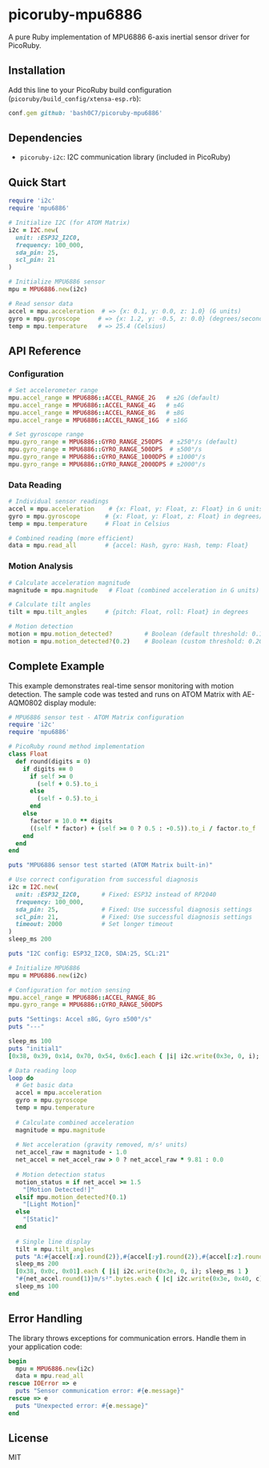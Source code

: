 # picoruby-mpu6886

A pure Ruby implementation of MPU6886 6-axis inertial sensor driver for PicoRuby.

## Installation

Add this line to your PicoRuby build configuration (`picoruby/build_config/xtensa-esp.rb`):

```ruby
conf.gem github: 'bash0C7/picoruby-mpu6886'
```

## Dependencies

- `picoruby-i2c`: I2C communication library (included in PicoRuby)

## Quick Start

```ruby
require 'i2c'
require 'mpu6886'

# Initialize I2C (for ATOM Matrix)
i2c = I2C.new(
  unit: :ESP32_I2C0,
  frequency: 100_000,
  sda_pin: 25,
  scl_pin: 21
)

# Initialize MPU6886 sensor
mpu = MPU6886.new(i2c)

# Read sensor data
accel = mpu.acceleration  # => {x: 0.1, y: 0.0, z: 1.0} (G units)
gyro = mpu.gyroscope     # => {x: 1.2, y: -0.5, z: 0.0} (degrees/second)
temp = mpu.temperature   # => 25.4 (Celsius)
```

## API Reference

### Configuration

```ruby
# Set accelerometer range
mpu.accel_range = MPU6886::ACCEL_RANGE_2G   # ±2G (default)
mpu.accel_range = MPU6886::ACCEL_RANGE_4G   # ±4G
mpu.accel_range = MPU6886::ACCEL_RANGE_8G   # ±8G
mpu.accel_range = MPU6886::ACCEL_RANGE_16G  # ±16G

# Set gyroscope range
mpu.gyro_range = MPU6886::GYRO_RANGE_250DPS  # ±250°/s (default)
mpu.gyro_range = MPU6886::GYRO_RANGE_500DPS  # ±500°/s
mpu.gyro_range = MPU6886::GYRO_RANGE_1000DPS # ±1000°/s
mpu.gyro_range = MPU6886::GYRO_RANGE_2000DPS # ±2000°/s
```

### Data Reading

```ruby
# Individual sensor readings
accel = mpu.acceleration    # {x: Float, y: Float, z: Float} in G units
gyro = mpu.gyroscope       # {x: Float, y: Float, z: Float} in degrees/second
temp = mpu.temperature     # Float in Celsius

# Combined reading (more efficient)
data = mpu.read_all        # {accel: Hash, gyro: Hash, temp: Float}
```

### Motion Analysis

```ruby
# Calculate acceleration magnitude
magnitude = mpu.magnitude   # Float (combined acceleration in G units)

# Calculate tilt angles
tilt = mpu.tilt_angles     # {pitch: Float, roll: Float} in degrees

# Motion detection
motion = mpu.motion_detected?         # Boolean (default threshold: 0.1G)
motion = mpu.motion_detected?(0.2)    # Boolean (custom threshold: 0.2G)
```

## Complete Example

This example demonstrates real-time sensor monitoring with motion detection. The sample code was tested and runs on ATOM Matrix with AE-AQM0802 display module:

```ruby
# MPU6886 sensor test - ATOM Matrix configuration
require 'i2c'
require 'mpu6886'

# PicoRuby round method implementation
class Float
  def round(digits = 0)
    if digits == 0
      if self >= 0
        (self + 0.5).to_i
      else
        (self - 0.5).to_i
      end
    else
      factor = 10.0 ** digits
      ((self * factor) + (self >= 0 ? 0.5 : -0.5)).to_i / factor.to_f
    end
  end
end

puts "MPU6886 sensor test started (ATOM Matrix built-in)"

# Use correct configuration from successful diagnosis
i2c = I2C.new(
  unit: :ESP32_I2C0,      # Fixed: ESP32 instead of RP2040
  frequency: 100_000,
  sda_pin: 25,            # Fixed: Use successful diagnosis settings
  scl_pin: 21,            # Fixed: Use successful diagnosis settings
  timeout: 2000           # Set longer timeout
)
sleep_ms 200

puts "I2C config: ESP32_I2C0, SDA:25, SCL:21"

# Initialize MPU6886
mpu = MPU6886.new(i2c)

# Configuration for motion sensing
mpu.accel_range = MPU6886::ACCEL_RANGE_8G
mpu.gyro_range = MPU6886::GYRO_RANGE_500DPS

puts "Settings: Accel ±8G, Gyro ±500°/s"
puts "---"

sleep_ms 100
puts "initial1"
[0x38, 0x39, 0x14, 0x70, 0x54, 0x6c].each { |i| i2c.write(0x3e, 0, i); sleep_ms 1 }

# Data reading loop
loop do
  # Get basic data
  accel = mpu.acceleration
  gyro = mpu.gyroscope
  temp = mpu.temperature
  
  # Calculate combined acceleration
  magnitude = mpu.magnitude
  
  # Net acceleration (gravity removed, m/s² units)
  net_accel_raw = magnitude - 1.0
  net_accel = net_accel_raw > 0 ? net_accel_raw * 9.81 : 0.0
  
  # Motion detection status
  motion_status = if net_accel >= 1.5
    "[Motion Detected!]"
  elsif mpu.motion_detected?(0.1)
    "[Light Motion]"
  else
    "[Static]"
  end
  
  # Single line display
  tilt = mpu.tilt_angles
  puts "A:#{accel[:x].round(2)},#{accel[:y].round(2)},#{accel[:z].round(2)}G | Accel:#{net_accel.round(1)}m/s² | G:#{gyro[:x].round(0)},#{gyro[:y].round(0)},#{gyro[:z].round(0)}°/s | #{temp.round(0)}°C | #{motion_status}"
  sleep_ms 200
  [0x38, 0x0c, 0x01].each { |i| i2c.write(0x3e, 0, i); sleep_ms 1 }
  "#{net_accel.round(1)}m/s²".bytes.each { |c| i2c.write(0x3e, 0x40, c); sleep_ms 1 }
  sleep_ms 100
end
```

## Error Handling

The library throws exceptions for communication errors. Handle them in your application code:

```ruby
begin
  mpu = MPU6886.new(i2c)
  data = mpu.read_all
rescue IOError => e
  puts "Sensor communication error: #{e.message}"
rescue => e
  puts "Unexpected error: #{e.message}"
end
```

## License

MIT
